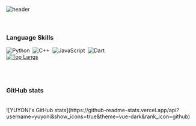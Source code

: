 ![header](https://capsule-render.vercel.app/api?type=waving&color=0:B2BED9,90:B7D4CD&height=200&&section=footer&text=Welcome%20to%20My%20Code%20Space!&fontSize=55&fontColor=FFFFFF&borderRadius=30&animation=twinkling&fontAlignY=65)
<br/><br/><br/>
### Language Skills

![Python](https://img.shields.io/badge/python-3670A0?style=for-the-badge&logo=python&logoColor=ffdd54) &nbsp;![C++](https://img.shields.io/badge/C%2B%2B-00599C?style=for-the-badge&logo=c%2B%2B&logoColor=white) &nbsp;![JavaScript](https://img.shields.io/badge/JavaScript-323330?style=for-the-badge&logo=javascript&logoColor=F7DF1E) &nbsp;![Dart](https://img.shields.io/badge/Dart-0175C2?style=for-the-badge&logo=dart&logoColor=white)<br/>
[![Top Langs](https://github-readme-stats.vercel.app/api/top-langs/?username=yuyoni&layout=donut&langs_count=8&theme=vue-dark)](https://github.com/anuraghazra/github-readme-stats)

<br/><br/>
### GitHub stats
<br/>
![YUYONI's GitHub stats](https://github-readme-stats.vercel.app/api?username=yuyoni&show_icons=true&theme=vue-dark&rank_icon=github)


